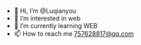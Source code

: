 - 👋 Hi, I’m @Luqianyou
- 👀 I’m interested in web
- 🌱 I’m currently learning WEB
- 📫 How to reach me 757628817@qq.com
